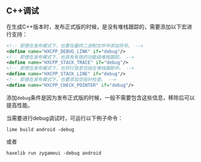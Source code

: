 ## C++调试

在生成C++版本时，发布正式版的时候，是没有堆栈跟踪的，需要添加以下宏进行支持：

```xml
<!-- 即使在发布模式下，也要在最终二进制文件中添加符号。 -->
<define name="HXCPP_DEBUG_LINK" if="debug"/>
<!-- 即使在发布模式下，也具有有效的功能级堆栈跟踪。 -->
<define name="HXCPP_STACK_TRACE" if="debug"/>
<!-- 即使在发布模式下，也将行信息包括在堆栈跟踪中。 -->
<define name="HXCPP_STACK_LINE" if="debug"/>
<!-- 即使在发布模式下，也要添加空指针检查。 -->
<define name="HXCPP_CHECK_POINTER" if="debug"/>
```

添加`debug`条件是因为发布正式版的时候，一般不需要包含这些信息，移除后可以提高性能。

当需要进行debug调试时，可运行以下例子命令：

```shell
lime build android -debug
```

或者

```shell
haxelib run zygameui -debug android
```



